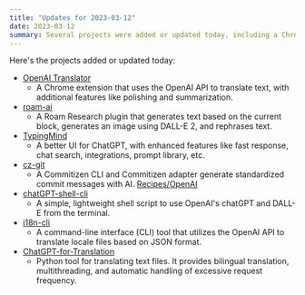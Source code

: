 ```yaml
---
title: "Updates for 2023-03-12"
date: 2023-03-12
summary: Several projects were added or updated today, including a Chrome extension for text translation, a Roam Research plugin with image generation, and a CLI tool for AI-assisted commit messages.
---
```

Here's the projects added or updated today:

- [OpenAI Translator](https://github.com/yetone/openai-translator)
    - A Chrome extension that uses the OpenAI API to translate text, with additional features like polishing and summarization.
- [roam-ai](https://github.com/LayBacc/roam-ai)
    - A Roam Research plugin that generates text based on the current block, generates an image using DALL-E 2, and rephrases text.
- [TypingMind](https://www.typingmind.com/)
    - A better UI for ChatGPT, with enhanced features like fast response, chat search, integrations, prompt library, etc.
- [cz-git](https://github.com/Zhengqbbb/cz-git)
    - A Commitizen CLI and Commitizen adapter generate standardized commit messages with AI. [Recipes/OpenAI](https://cz-git.qbb.sh/recipes/openai)
- [chatGPT-shell-cli](https://github.com/0xacx/chatGPT-shell-cli)
    - A simple, lightweight shell script to use OpenAI's chatGPT and DALL-E from the terminal.
- [i18n-cli](https://github.com/pandodao/i18n-cli)
    - A command-line interface (CLI) tool that utilizes the OpenAI API to translate locale files based on JSON format.
- [ChatGPT-for-Translation](https://github.com/Raychanan/ChatGPT-for-Translation)
    - Python tool for translating text files. It provides bilingual translation, multithreading, and automatic handling of excessive request frequency.
